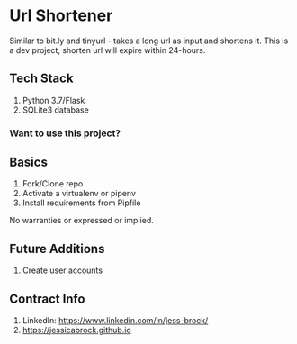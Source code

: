 # Url Shortener

Similar to bit.ly and tinyurl - takes a long url as input and shortens it.
This is a dev project, shorten url will expire within 24-hours.


## Tech Stack
1. Python 3.7/Flask
1. SQLite3 database

### Want to use this project?

## Basics

1. Fork/Clone repo
1. Activate a virtualenv or pipenv
1. Install requirements from Pipfile


No warranties or expressed or implied.

## Future Additions

1. Create user accounts 

## Contract Info

1. LinkedIn: https://www.linkedin.com/in/jess-brock/
1. https://jessicabrock.github.io